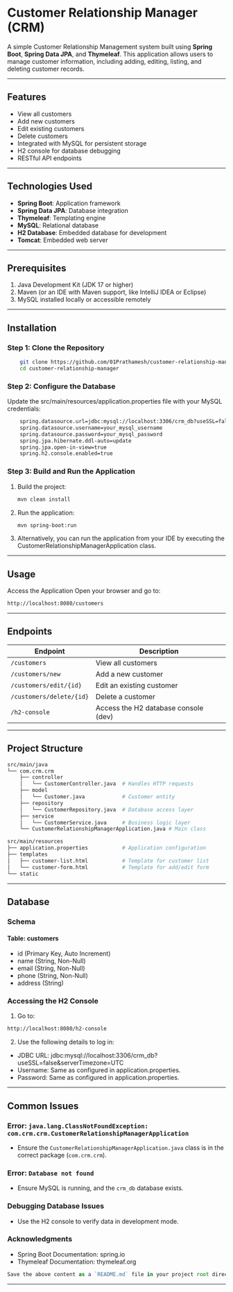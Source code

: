 # Customer Relationship Manager (CRM)

A simple Customer Relationship Management system built using **Spring Boot**, **Spring Data JPA**, and **Thymeleaf**. This application allows users to manage customer information, including adding, editing, listing, and deleting customer records.

---

## Features
- View all customers
- Add new customers
- Edit existing customers
- Delete customers
- Integrated with MySQL for persistent storage
- H2 console for database debugging
- RESTful API endpoints

---

## Technologies Used
- **Spring Boot**: Application framework
- **Spring Data JPA**: Database integration
- **Thymeleaf**: Templating engine
- **MySQL**: Relational database
- **H2 Database**: Embedded database for development
- **Tomcat**: Embedded web server

---

## Prerequisites
1. Java Development Kit (JDK 17 or higher)
2. Maven (or an IDE with Maven support, like IntelliJ IDEA or Eclipse)
3. MySQL installed locally or accessible remotely

---

## Installation

### Step 1: Clone the Repository
    
```bash
    git clone https://github.com/01Prathamesh/customer-relationship-manager.git
    cd customer-relationship-manager
```

### Step 2: Configure the Database

Update the src/main/resources/application.properties file with your MySQL credentials:
```bash
    spring.datasource.url=jdbc:mysql://localhost:3306/crm_db?useSSL=false&serverTimezone=UTC
    spring.datasource.username=your_mysql_username
    spring.datasource.password=your_mysql_password
    spring.jpa.hibernate.ddl-auto=update
    spring.jpa.open-in-view=true
    spring.h2.console.enabled=true
```


### Step 3: Build and Run the Application
    
1. Build the project:
    ```bash
    mvn clean install
    ```

2. Run the application:
    ```bash
    mvn spring-boot:run
    ```
    
3. Alternatively, you can run the application from your IDE by executing the CustomerRelationshipManagerApplication class.

---

## Usage
Access the Application
Open your browser and go to:
```bash
http://localhost:8080/customers
```

---

## Endpoints

| Endpoint               | Description                                  |
|------------------------|----------------------------------------------|
| `/customers`           | View all customers                          |
| `/customers/new`       | Add a new customer                          |
| `/customers/edit/{id}` | Edit an existing customer                   |
| `/customers/delete/{id}` | Delete a customer                         |
| `/h2-console`          | Access the H2 database console (dev)        |

---

## Project Structure
```bash
src/main/java
└── com.crm.crm
    ├── controller
    │   └── CustomerController.java  # Handles HTTP requests
    ├── model
    │   └── Customer.java            # Customer entity
    ├── repository
    │   └── CustomerRepository.java  # Database access layer
    ├── service
    │   └── CustomerService.java     # Business logic layer
    └── CustomerRelationshipManagerApplication.java # Main class

src/main/resources
├── application.properties           # Application configuration
├── templates
│   ├── customer-list.html           # Template for customer list
│   └── customer-form.html           # Template for add/edit form
└── static              
```

---

## Database
### Schema
#### Table: customers
- id (Primary Key, Auto Increment)
- name (String, Non-Null)
- email (String, Non-Null)
- phone (String, Non-Null)
- address (String)

### Accessing the H2 Console
1. Go to:
```bash
http://localhost:8080/h2-console
```
2. Use the following details to log in:
- JDBC URL: jdbc:mysql://localhost:3306/crm_db?useSSL=false&serverTimezone=UTC
- Username: Same as configured in application.properties.
- Password: Same as configured in application.properties.

---

## Common Issues

### Error: `java.lang.ClassNotFoundException: com.crm.crm.CustomerRelationshipManagerApplication`
- Ensure the `CustomerRelationshipManagerApplication.java` class is in the correct package (`com.crm.crm`).

### Error: `Database not found`
- Ensure MySQL is running, and the `crm_db` database exists.

### Debugging Database Issues
- Use the H2 console to verify data in development mode.

### Acknowledgments
- Spring Boot Documentation: spring.io
- Thymeleaf Documentation: thymeleaf.org
```javascript
Save the above content as a `README.md` file in your project root directory, and it will work perfectly with GitHub or other project hosting platforms!
```

---